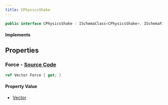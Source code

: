 ```yaml
---
title: CPhysicsShake
---
```


```csharp
public interface CPhysicsShake : ISchemaClass<CPhysicsShake>, ISchemaField, ISchemaClass, INativeHandle
```

#### Implements

## Properties

### **Force** - [Source Code](https://github.com/swiftly-solution/swiftlys2/blob/main/managed/src/SwiftlyS2.Generated/Schemas/Interfaces/CPhysicsShake.cs#L16)

```csharp
ref Vector Force { get; }
```

#### Property Value

- [Vector](/docs/api/shared/natives/vector)

